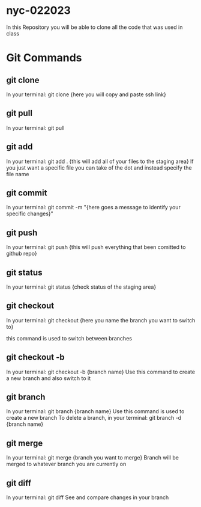 # nyc-022023

In this Repository you will be able to clone all the code that was used in class

# Git Commands

## git clone
In your terminal: git clone {here you will copy and paste ssh link}

## git pull
In your terminal: git pull

## git add
In your terminal: git add . {this will add all of your files to the staging area}
If you just want a specific file you can take of the dot and instead specify the file name

## git commit
In your terminal: git commit -m "{here goes a message to identify your specific changes}"

## git push
In your terminal: git push {this will push everything that been comitted to github repo}

## git status
In your terminal: git status {check status of the staging area}

## git checkout
In your terminal: git checkout {here you name the branch you want to switch to}

this command is used to switch between branches

## git checkout -b
In your terminal: git checkout -b {branch name}
Use this command to create a new branch and also switch to it

## git branch
In your terminal: git branch {branch name}
Use this command is used to create a new branch
To delete a branch, in your terminal: git branch -d {branch name}

## git merge
In your terminal: git merge {branch you want to merge}
Branch will be merged to whatever branch you are currently on

## git diff
In your terminal: git diff
See and compare changes in your branch

